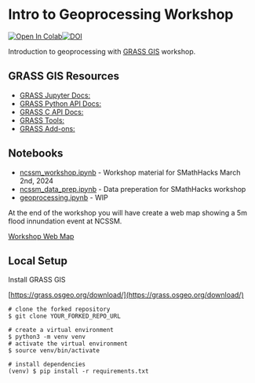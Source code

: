 # Intro to Geoprocessing Workshop

[![Open In Colab](https://colab.research.google.com/assets/colab-badge.svg)](https://colab.research.google.com/github/tomorrownow/intro-to-geoprocessing-workshop/blob/main/ncssm_workshop.ipynb)[![DOI](https://zenodo.org/badge/756914869.svg)](https://zenodo.org/doi/10.5281/zenodo.10764925)

Introduction to geoprocessing with [GRASS GIS](https://grass.osgeo.org/) workshop.

## GRASS GIS Resources

* [GRASS Jupyter Docs:](https://grass.osgeo.org/grass83/manuals/libpython/grass.jupyter.html)
* [GRASS Python API Docs:](https://grass.osgeo.org/grass83/manuals/libpython/index.html)
* [GRASS C API Docs:](https://grass.osgeo.org/programming8/)
* [GRASS Tools:](https://grass.osgeo.org/grass83/manuals/general.html)
* [GRASS Add-ons:](https://grass.osgeo.org/grass83/manuals/addons/)

<!-- ![qr](./images/qr_code.png) -->

## Notebooks

* [ncssm_workshop.ipynb](ncssm_workshop.ipynb) - Workshop material for SMathHacks March 2nd, 2024
* [ncssm_data_prep.ipynb](ncssm_data_prep.ipynb) - Data preperation for SMathHacks workshop
* [geoprocessing.ipynb](geoprocessing.ipynb) - WIP

At the end of the workshop you will have create a web map showing a 5m flood innundation event at NCSSM.

[Workshop Web Map](https://tomorrownow.github.io/intro-to-geoprocessing-workshop/)

## Local Setup

Install GRASS GIS

[https://grass.osgeo.org/download/](https://grass.osgeo.org/download/)

```bsah
# clone the forked repository
$ git clone YOUR_FORKED_REPO_URL

# create a virtual environment
$ python3 -m venv venv
# activate the virtual environment
$ source venv/bin/activate

# install dependencies
(venv) $ pip install -r requirements.txt

```
